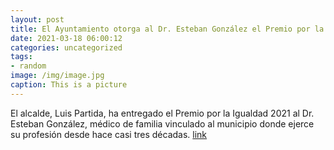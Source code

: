 ```yaml
---
layout: post
title: El Ayuntamiento otorga al Dr. Esteban González el Premio por la Igualdad 2021
date: 2021-03-18 06:00:12
categories: uncategorized
tags:
- random
image: /img/image.jpg
caption: This is a picture
---
```

El alcalde, Luis Partida, ha entregado el Premio por la Igualdad 2021 al Dr. Esteban González, médico de familia vinculado al municipio donde ejerce su profesión desde hace casi tres décadas. [link](https://www.ayto-villacanada.es/tu-ayuntamiento/el-ayuntamiento-otorga-al-dr-esteban-gonzalez-el-premio-por-la-igualdad-2021/)
